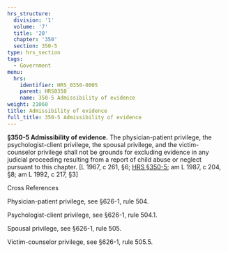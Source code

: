 ```yaml
---
hrs_structure:
  division: '1'
  volume: '7'
  title: '20'
  chapter: '350'
  section: 350-5
type: hrs_section
tags:
  - Government
menu:
  hrs:
    identifier: HRS_0350-0005
    parent: HRS0350
    name: 350-5 Admissibility of evidence
weight: 21060
title: Admissibility of evidence
full_title: 350-5 Admissibility of evidence
---
```

**§350-5 Admissibility of evidence.** The physician-patient privilege, the psychologist-client privilege, the spousal privilege, and the victim-counselor privilege shall not be grounds for excluding evidence in any judicial proceeding resulting from a report of child abuse or neglect pursuant to this chapter. [L 1967, c 261, §6; [HRS §350-5](/title-20/chapter-350/section-350-5/); am L 1987, c 204, §8; am L 1992, c 217, §3]

Cross References

Physician-patient privilege, see §626-1, rule 504.

Psychologist-client privilege, see §626-1, rule 504.1.

Spousal privilege, see §626-1, rule 505.

Victim-counselor privilege, see §626-1, rule 505.5.